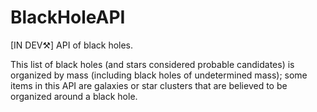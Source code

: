 # BlackHoleAPI
[IN DEV⚒️] API of black holes.

This list of black holes (and stars considered probable candidates) is organized by mass (including black holes of undetermined mass); some items in this API are galaxies or star clusters that are believed to be organized around a black hole.
